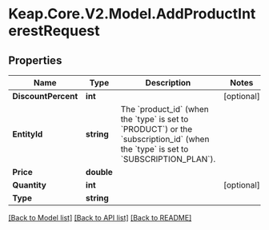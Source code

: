 # Keap.Core.V2.Model.AddProductInterestRequest

## Properties

Name | Type | Description | Notes
------------ | ------------- | ------------- | -------------
**DiscountPercent** | **int** |  | [optional] 
**EntityId** | **string** | The &#x60;product_id&#x60; (when the &#x60;type&#x60; is set to &#x60;PRODUCT&#x60;)  or the &#x60;subscription_id&#x60; (when the &#x60;type&#x60; is set to &#x60;SUBSCRIPTION_PLAN&#x60;).  | 
**Price** | **double** |  | 
**Quantity** | **int** |  | [optional] 
**Type** | **string** |  | 

[[Back to Model list]](../README.md#documentation-for-models) [[Back to API list]](../README.md#documentation-for-api-endpoints) [[Back to README]](../README.md)

